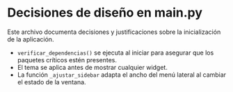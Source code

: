 # Decisiones de diseño en main.py

Este archivo documenta decisiones y justificaciones sobre la inicialización de la aplicación.

- `verificar_dependencias()` se ejecuta al iniciar para asegurar que los paquetes críticos estén presentes.
- El tema se aplica antes de mostrar cualquier widget.
- La función `_ajustar_sidebar` adapta el ancho del menú lateral al cambiar el estado de la ventana.
